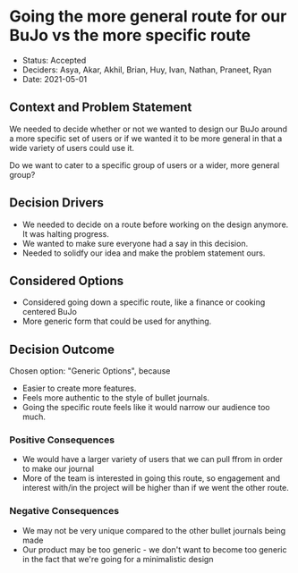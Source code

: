 # Going the more general route for our BuJo vs the more specific route
* Status: Accepted
* Deciders: Asya, Akar, Akhil, Brian, Huy, Ivan, Nathan, Praneet, Ryan
* Date: 2021-05-01
​

## Context and Problem Statement
We needed to decide whether or not we wanted to design our BuJo around a more specific set of users or if we wanted it to be more general in that a wide variety of users could use it.

Do we want to cater to a specific group of users or a wider, more general group?
​

## Decision Drivers

* We needed to decide on a route before working on the design anymore. It was halting progress.
* We wanted to make sure everyone had a say in this decision.
* Needed to solidfy our idea and make the problem statement ours.
​

## Considered Options

* Considered going down a specific route, like a finance or cooking centered BuJo 
* More generic form that could be used for anything.

## Decision Outcome
Chosen option: "Generic Options", because
​
* Easier to create more features.
* Feels more authentic to the style of bullet journals.
* Going the specific route feels like it would narrow our audience too much.

### Positive Consequences

* We would have a larger variety of users that we can pull ffrom in order to make our journal
* More of the team is interested in going this route, so engagement and interest with/in the project will be higher than if we went the other route.

### Negative Consequences

* We may not be very unique compared to the other bullet journals being made
* Our product may be too generic - we don't want to become too generic in the fact that we're going for a minimalistic design